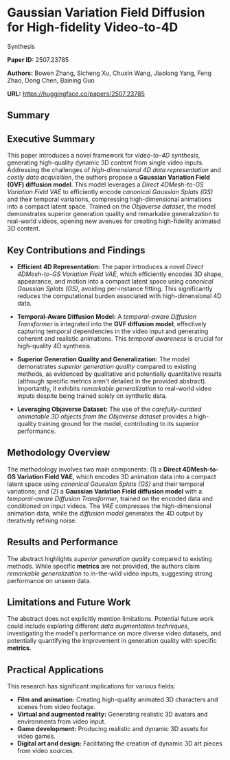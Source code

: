 # Gaussian Variation Field Diffusion for High-fidelity Video-to-4D
  Synthesis

**Paper ID:** 2507.23785

**Authors:** Bowen Zhang, Sicheng Xu, Chuxin Wang, Jiaolong Yang, Feng Zhao, Dong Chen, Baining Guo

**URL:** https://huggingface.co/papers/2507.23785

## Summary

## Executive Summary

This paper introduces a novel framework for *video-to-4D synthesis*, generating high-quality dynamic 3D content from single video inputs.  Addressing the challenges of *high-dimensional 4D data representation* and *costly data acquisition*, the authors propose a **Gaussian Variation Field (GVF) diffusion model**. This model leverages a *Direct 4DMesh-to-GS Variation Field VAE* to efficiently encode *canonical Gaussian Splats (GS)* and their temporal variations, compressing high-dimensional animations into a compact latent space.  Trained on the *Objaverse dataset*, the model demonstrates superior generation quality and remarkable generalization to real-world videos, opening new avenues for creating high-fidelity animated 3D content.


## Key Contributions and Findings

* **Efficient 4D Representation:** The paper introduces a novel *Direct 4DMesh-to-GS Variation Field VAE*, which efficiently encodes 3D shape, appearance, and motion into a compact latent space using *canonical Gaussian Splats (GS)*, avoiding per-instance fitting.  This significantly reduces the computational burden associated with high-dimensional 4D data.

* **Temporal-Aware Diffusion Model:** A *temporal-aware Diffusion Transformer* is integrated into the **GVF diffusion model**, effectively capturing temporal dependencies in the video input and generating coherent and realistic animations.  This *temporal awareness* is crucial for high-quality 4D synthesis.

* **Superior Generation Quality and Generalization:** The model demonstrates *superior generation quality* compared to existing methods, as evidenced by qualitative and potentially quantitative results (although specific metrics aren't detailed in the provided abstract).  Importantly, it exhibits *remarkable generalization* to real-world video inputs despite being trained solely on synthetic data.

* **Leveraging Objaverse Dataset:** The use of the *carefully-curated animatable 3D objects from the Objaverse dataset* provides a high-quality training ground for the model, contributing to its superior performance.


## Methodology Overview

The methodology involves two main components: (1) a **Direct 4DMesh-to-GS Variation Field VAE**, which encodes 3D animation data into a compact latent space using *canonical Gaussian Splats (GS)* and their temporal variations; and (2) a **Gaussian Variation Field diffusion model** with a *temporal-aware Diffusion Transformer*, trained on the encoded data and conditioned on input videos.  The *VAE* compresses the high-dimensional animation data, while the *diffusion model* generates the 4D output by iteratively refining noise.


## Results and Performance

The abstract highlights *superior generation quality* compared to existing methods.  While specific **metrics** are not provided, the authors claim *remarkable generalization* to in-the-wild video inputs, suggesting strong performance on unseen data.


## Limitations and Future Work

The abstract does not explicitly mention limitations.  Potential future work could include exploring different *data augmentation techniques*, investigating the model's performance on more diverse video datasets, and potentially quantifying the improvement in generation quality with specific **metrics**.


## Practical Applications

This research has significant implications for various fields:

* **Film and animation:** Creating high-quality animated 3D characters and scenes from video footage.
* **Virtual and augmented reality:** Generating realistic 3D avatars and environments from video input.
* **Game development:**  Producing realistic and dynamic 3D assets for video games.
* **Digital art and design:**  Facilitating the creation of dynamic 3D art pieces from video sources.